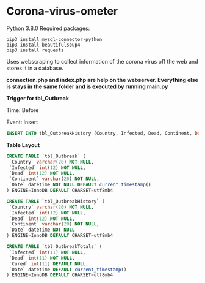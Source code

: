 # Corona-virus-ometer

Python 3.8.0
Required packages:

```
pip3 install mysql-connector-python
pip3 install beautifulsoup4
pip3 install requests
```

Uses webscraping to collect information of the corona virus off the web and stores it in a database.

**connection.php and index.php are help on the webserver.
Everything else is stays in the same folder and is executed by running main.py**

**Trigger for tbl_Outbreak**

Time: Before

Event: Insert

```sql
INSERT INTO tbl_OutbreakHistory (Country, Infected, Dead, Continent, Date) VALUES (new.Country, new.Infected, new.Dead, new.Continent, new.Date)
```

**Table Layout**

```sql
CREATE TABLE `tbl_Outbreak` (
 `Country` varchar(20) NOT NULL,
 `Infected` int(12) NOT NULL,
 `Dead` int(12) NOT NULL,
 `Continent` varchar(20) NOT NULL,
 `Date` datetime NOT NULL DEFAULT current_timestamp()
) ENGINE=InnoDB DEFAULT CHARSET=utf8mb4

CREATE TABLE `tbl_OutbreakHistory` (
 `Country` varchar(20) NOT NULL,
 `Infected` int(12) NOT NULL,
 `Dead` int(12) NOT NULL,
 `Continent` varchar(20) NOT NULL,
 `Date` datetime NOT NULL
) ENGINE=InnoDB DEFAULT CHARSET=utf8mb4

CREATE TABLE `tbl_OutbreakTotals` (
 `Infected` int(11) NOT NULL,
 `Dead` int(11) NOT NULL,
 `Cured` int(11) DEFAULT NULL,
 `Date` datetime DEFAULT current_timestamp()
) ENGINE=InnoDB DEFAULT CHARSET=utf8mb4
```
